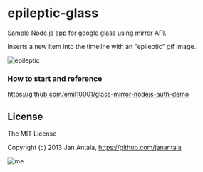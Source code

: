 # epileptic-glass

Sample Node.js app for google glass using mirror API.

Inserts a new item into the timeline with an "epileptic" gif image.

![epileptic](http://images.wikia.com/mrpeople/images/8/80/Epilepsy.gif)

### How to start and reference
https://github.com/emil10001/glass-mirror-nodejs-auth-demo

## License

The MIT License

Copyright (c) 2013 Jan Antala, https://github.com/janantala

![me](https://lh6.googleusercontent.com/-r3cTcFPHF90/UkbpK3gtgCI/AAAAAAAAE00/WJEd2lOlqmE/w972-h730-no/IMG_20130928_154100-MOTION.gif)
